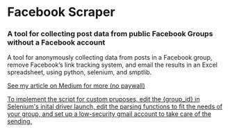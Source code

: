 # Facebook Scraper
### A tool for collecting post data from public Facebook Groups without a Facebook account

A tool for anonymously collecting data from posts in a Facebook group, remove Facebook’s link tracking system, and email the results in an Excel spreadsheet, using python, selenium, and smptlib.

<a href="https://medium.com/@3joemail/job-hunting-without-social-media-152ada0639db?source=friends_link&sk=97e4d6132f26663748a4a4474b17b598">See my article on Medium for more (no paywall)

To implement the script for custom pruposes, edit the {group_id} in Selenium's inital driver launch, edit the parsing functions to fit the needs of your group, and set up a low-security gmail account to take care of the sending.
